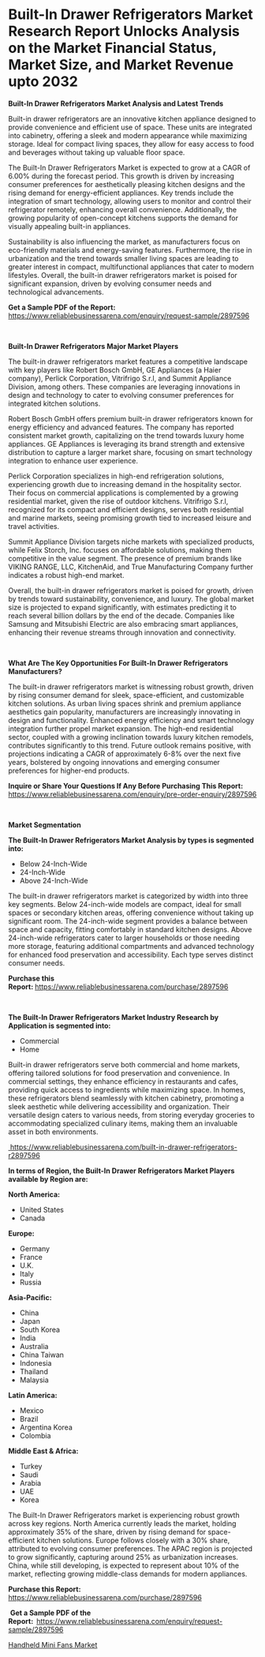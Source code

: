 <p><h1>Built-In Drawer Refrigerators Market Research Report Unlocks Analysis on the Market Financial Status, Market Size, and Market Revenue upto 2032</h1></p><p><strong>Built-In Drawer Refrigerators Market Analysis and Latest Trends</strong></p>
<p><p>Built-in drawer refrigerators are an innovative kitchen appliance designed to provide convenience and efficient use of space. These units are integrated into cabinetry, offering a sleek and modern appearance while maximizing storage. Ideal for compact living spaces, they allow for easy access to food and beverages without taking up valuable floor space.</p><p>The Built-In Drawer Refrigerators Market is expected to grow at a CAGR of 6.00% during the forecast period. This growth is driven by increasing consumer preferences for aesthetically pleasing kitchen designs and the rising demand for energy-efficient appliances. Key trends include the integration of smart technology, allowing users to monitor and control their refrigerator remotely, enhancing overall convenience. Additionally, the growing popularity of open-concept kitchens supports the demand for visually appealing built-in appliances.</p><p>Sustainability is also influencing the market, as manufacturers focus on eco-friendly materials and energy-saving features. Furthermore, the rise in urbanization and the trend towards smaller living spaces are leading to greater interest in compact, multifunctional appliances that cater to modern lifestyles. Overall, the built-in drawer refrigerators market is poised for significant expansion, driven by evolving consumer needs and technological advancements.</p></p>
<p><strong>Get a Sample PDF of the Report:&nbsp;</strong> <a href="https://www.reliablebusinessarena.com/enquiry/request-sample/2897596?utm_campaign=2294&utm_medium=2&utm_source=Github&utm_content=ia&utm_term=15032025&utm_id=built-in-drawer-refrigerators">https://www.reliablebusinessarena.com/enquiry/request-sample/2897596</a></p>
<p>&nbsp;</p>
<p><strong>Built-In Drawer Refrigerators Major Market Players</strong></p>
<p><p>The built-in drawer refrigerators market features a competitive landscape with key players like Robert Bosch GmbH, GE Appliances (a Haier company), Perlick Corporation, Vitrifrigo S.r.l, and Summit Appliance Division, among others. These companies are leveraging innovations in design and technology to cater to evolving consumer preferences for integrated kitchen solutions.</p><p>Robert Bosch GmbH offers premium built-in drawer refrigerators known for energy efficiency and advanced features. The company has reported consistent market growth, capitalizing on the trend towards luxury home appliances. GE Appliances is leveraging its brand strength and extensive distribution to capture a larger market share, focusing on smart technology integration to enhance user experience.</p><p>Perlick Corporation specializes in high-end refrigeration solutions, experiencing growth due to increasing demand in the hospitality sector. Their focus on commercial applications is complemented by a growing residential market, given the rise of outdoor kitchens. Vitrifrigo S.r.l, recognized for its compact and efficient designs, serves both residential and marine markets, seeing promising growth tied to increased leisure and travel activities.</p><p>Summit Appliance Division targets niche markets with specialized products, while Felix Storch, Inc. focuses on affordable solutions, making them competitive in the value segment. The presence of premium brands like VIKING RANGE, LLC, KitchenAid, and True Manufacturing Company further indicates a robust high-end market.</p><p>Overall, the built-in drawer refrigerators market is poised for growth, driven by trends toward sustainability, convenience, and luxury. The global market size is projected to expand significantly, with estimates predicting it to reach several billion dollars by the end of the decade. Companies like Samsung and Mitsubishi Electric are also embracing smart appliances, enhancing their revenue streams through innovation and connectivity.</p></p>
<p>&nbsp;</p>
<p><strong>What Are The Key Opportunities For Built-In Drawer Refrigerators Manufacturers?</strong></p>
<p><p>The built-in drawer refrigerators market is witnessing robust growth, driven by rising consumer demand for sleek, space-efficient, and customizable kitchen solutions. As urban living spaces shrink and premium appliance aesthetics gain popularity, manufacturers are increasingly innovating in design and functionality. Enhanced energy efficiency and smart technology integration further propel market expansion. The high-end residential sector, coupled with a growing inclination towards luxury kitchen remodels, contributes significantly to this trend. Future outlook remains positive, with projections indicating a CAGR of approximately 6-8% over the next five years, bolstered by ongoing innovations and emerging consumer preferences for higher-end products.</p></p>
<p><strong>Inquire or Share Your Questions If Any Before Purchasing This Report:</strong> <a href="https://www.reliablebusinessarena.com/enquiry/pre-order-enquiry/2897596?utm_campaign=2294&utm_medium=2&utm_source=Github&utm_content=ia&utm_term=15032025&utm_id=built-in-drawer-refrigerators">https://www.reliablebusinessarena.com/enquiry/pre-order-enquiry/2897596</a></p>
<p>&nbsp;</p>
<p><strong>Market Segmentation</strong></p>
<p><strong>The Built-In Drawer Refrigerators Market Analysis by types is segmented into:</strong></p>
<p><ul><li>Below 24-Inch-Wide</li><li>24-Inch-Wide</li><li>Above 24-Inch-Wide</li></ul></p>
<p><p>The built-in drawer refrigerators market is categorized by width into three key segments. Below 24-inch-wide models are compact, ideal for small spaces or secondary kitchen areas, offering convenience without taking up significant room. The 24-inch-wide segment provides a balance between space and capacity, fitting comfortably in standard kitchen designs. Above 24-inch-wide refrigerators cater to larger households or those needing more storage, featuring additional compartments and advanced technology for enhanced food preservation and accessibility. Each type serves distinct consumer needs.</p></p>
<p><strong>Purchase this Report:&nbsp;</strong><a href="https://www.reliablebusinessarena.com/purchase/2897596?utm_campaign=2294&utm_medium=2&utm_source=Github&utm_content=ia&utm_term=15032025&utm_id=built-in-drawer-refrigerators">https://www.reliablebusinessarena.com/purchase/2897596</a></p>
<p>&nbsp;</p>
<p><strong>The Built-In Drawer Refrigerators Market Industry Research by Application is segmented into:</strong></p>
<p><ul><li>Commercial</li><li>Home</li></ul></p>
<p><p>Built-in drawer refrigerators serve both commercial and home markets, offering tailored solutions for food preservation and convenience. In commercial settings, they enhance efficiency in restaurants and cafes, providing quick access to ingredients while maximizing space. In homes, these refrigerators blend seamlessly with kitchen cabinetry, promoting a sleek aesthetic while delivering accessibility and organization. Their versatile design caters to various needs, from storing everyday groceries to accommodating specialized culinary items, making them an invaluable asset in both environments.</p></p>
<p><a href="https://www.reliablebusinessarena.com/built-in-drawer-refrigerators-r2897596?utm_campaign=2294&utm_medium=2&utm_source=Github&utm_content=ia&utm_term=15032025&utm_id=built-in-drawer-refrigerators">&nbsp;https://www.reliablebusinessarena.com/built-in-drawer-refrigerators-r2897596</a></p>
<p><strong>In terms of Region, the Built-In Drawer Refrigerators Market Players available by Region are:</strong></p>
<p>
    <p> <strong> North America: </strong>
        <ul>
            <li>United States</li>
            <li>Canada</li>
        </ul>
        </p> 
    <p> <strong> Europe: </strong>
        <ul>
            <li>Germany</li>
            <li>France</li>
            <li>U.K.</li>
            <li>Italy</li>
            <li>Russia</li>
        </ul>
        </p> 
    <p> <strong> Asia-Pacific: </strong>
        <ul>
            <li>China</li>
            <li>Japan</li>
            <li>South Korea</li>
            <li>India</li>
            <li>Australia</li>
            <li>China Taiwan</li>
            <li>Indonesia</li>
            <li>Thailand</li>
            <li>Malaysia</li>
        </ul>
        </p> 
    <p> <strong> Latin America: </strong>
        <ul>
            <li>Mexico</li>
            <li>Brazil</li>
            <li>Argentina Korea</li>
            <li>Colombia</li>
        </ul>
        </p> 
    <p> <strong> Middle East & Africa: </strong>
        <ul>
            <li>Turkey</li>
            <li>Saudi</li>
            <li>Arabia</li>
            <li>UAE</li>
            <li>Korea</li>
        </ul>
    </p>
    </p>
<p><p>The Built-In Drawer Refrigerators market is experiencing robust growth across key regions. North America currently leads the market, holding approximately 35% of the share, driven by rising demand for space-efficient kitchen solutions. Europe follows closely with a 30% share, attributed to evolving consumer preferences. The APAC region is projected to grow significantly, capturing around 25% as urbanization increases. China, while still developing, is expected to represent about 10% of the market, reflecting growing middle-class demands for modern appliances.</p></p>
<p><strong>Purchase this Report: </strong><a href="https://www.reliablebusinessarena.com/purchase/2897596?utm_campaign=2294&utm_medium=2&utm_source=Github&utm_content=ia&utm_term=15032025&utm_id=built-in-drawer-refrigerators">https://www.reliablebusinessarena.com/purchase/2897596</a></p>
<p>&nbsp;<strong>Get a Sample PDF of the Report:&nbsp;&nbsp;</strong><a href="https://www.reliablebusinessarena.com/enquiry/request-sample/2897596?utm_campaign=2294&utm_medium=2&utm_source=Github&utm_content=ia&utm_term=15032025&utm_id=built-in-drawer-refrigerators">https://www.reliablebusinessarena.com/enquiry/request-sample/2897596</a></p>
<p><strong></strong></p>
<p><p><a href="https://github.com/rodinayygacklezi/Market-Research-Report-List-1/blob/main/handheld-mini-fans-market.md?utm_campaign=2294&utm_medium=2&utm_source=Github&utm_content=ia&utm_term=15032025&utm_id=built-in-drawer-refrigerators">Handheld Mini Fans Market</a></p></p>